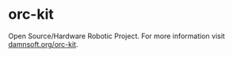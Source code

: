 # orc-kit
Open Source/Hardware Robotic Project.
For more information visit <a href="http://damnsoft.org/orc-kit">damnsoft.org/orc-kit</a>.
